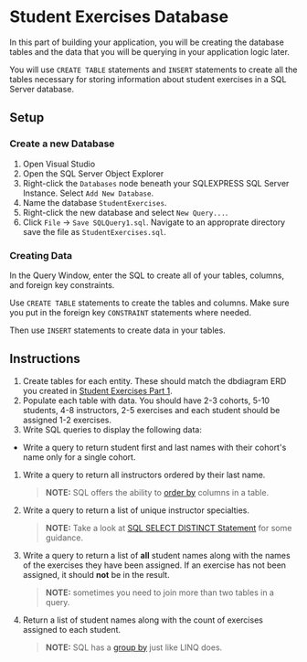 # Student Exercises Database

In this part of building your application, you will be creating the database tables and the data that you will be querying in your application logic later.

You will use `CREATE TABLE` statements and `INSERT` statements to create all the tables necessary for storing information about student exercises in a SQL Server database.

## Setup

### Create a new Database

1. Open Visual Studio
1. Open the SQL Server Object Explorer
1. Right-click the `Databases` node beneath your SQLEXPRESS SQL Server Instance. Select `Add New Database`.
1. Name the database `StudentExercises`.
1. Right-click the new database and select `New Query...`.
1. Click `File` -> `Save SQLQuery1.sql`. Navigate to an approprate directory save the file as `StudentExercises.sql`.

### Creating Data

In the Query Window, enter the SQL to create all of your tables, columns, and foreign key constraints.

Use `CREATE TABLE` statements to create the tables and columns. Make sure you put in the foreign key `CONSTRAINT` statements where needed.

Then use `INSERT` statements to create data in your tables.

## Instructions

1. Create tables for each entity. These should match the dbdiagram ERD you created in [Student Exercises Part 1](./STUDENT_EXERCISES_TYPES.md).
1. Populate each table with data. You should have 2-3 cohorts, 5-10 students, 4-8 instructors,  2-5 exercises and each student should be assigned 1-2 exercises.
1. Write SQL queries to display the following data:
- Write a query to return student first and last names with their cohort's name only for a single cohort.
1. Write a query to return all instructors ordered by their last name.
    > **NOTE:** SQL offers the ability to [order by](https://www.w3schools.com/SQL/sql_orderby.asp) columns in a table.
1. Write a query to return a list of unique instructor specialties.
    > **NOTE:** Take a look at [SQL SELECT DISTINCT Statement](https://www.w3schools.com/Sql/sql_distinct.asp) for some guidance.
1. Write a query to return a list of **all** student names along with the names of the exercises they have been assigned. If an exercise has not been assigned, it should **not** be in the result.
    > **NOTE:** sometimes you need to join more than two tables in a query.
1. Return a list of student names along with the count of exercises assigned to each student.
    > **NOTE:** SQL has a [group by](https://www.w3schools.com/sql/sql_groupby.asp) just like LINQ does.

